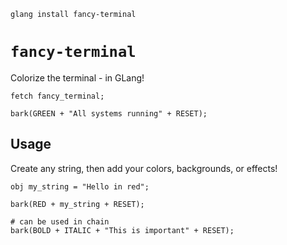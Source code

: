 ```
glang install fancy-terminal
```

# `fancy-terminal`
Colorize the terminal - in GLang!

```
fetch fancy_terminal;

bark(GREEN + "All systems running" + RESET);
```

## Usage
Create any string, then add your colors, backgrounds, or effects!

```
obj my_string = "Hello in red";

bark(RED + my_string + RESET);

# can be used in chain
bark(BOLD + ITALIC + "This is important" + RESET);
```
